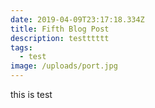 ```yaml
---
date: 2019-04-09T23:17:18.334Z
title: Fifth Blog Post
description: testttttt
tags:
  - test
image: /uploads/port.jpg
---
```

this is test
